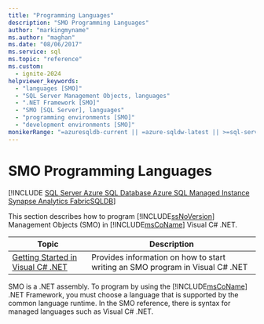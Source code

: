 ```yaml
---
title: "Programming Languages"
description: "SMO Programming Languages"
author: "markingmyname"
ms.author: "maghan"
ms.date: "08/06/2017"
ms.service: sql
ms.topic: "reference"
ms.custom:
  - ignite-2024
helpviewer_keywords:
  - "languages [SMO]"
  - "SQL Server Management Objects, languages"
  - ".NET Framework [SMO]"
  - "SMO [SQL Server], languages"
  - "programming environments [SMO]"
  - "development environments [SMO]"
monikerRange: "=azuresqldb-current || =azure-sqldw-latest || >=sql-server-2016 || >=sql-server-linux-2017 || =azuresqldb-mi-current || =fabric"
---
```

# SMO Programming Languages
[!INCLUDE [SQL Server Azure SQL Database Azure SQL Managed Instance Synapse Analytics FabricSQLDB](../../includes/applies-to-version/sql-asdb-asdbmi-asa-fabricsqldb.md)]

  This section describes how to program [!INCLUDE[ssNoVersion](../../includes/ssnoversion-md.md)] Management Objects (SMO) in [!INCLUDE[msCoName](../../includes/msconame-md.md)] Visual C# .NET.
  
|Topic|Description|  
|-----------|-----------------|  
|[Getting Started in Visual C&#35; .NET](../../relational-databases/server-management-objects-smo/smo-programming-getting-started-in-visual-csharp-net.md)|Provides information on how to start writing an SMO program in Visual C# .NET|  
  
 SMO is a .NET assembly. To program by using the [!INCLUDE[msCoName](../../includes/msconame-md.md)] .NET Framework, you must choose a language that is supported by the common language runtime. In the SMO reference, there is syntax for managed languages such as Visual C# .NET.  
  
  
